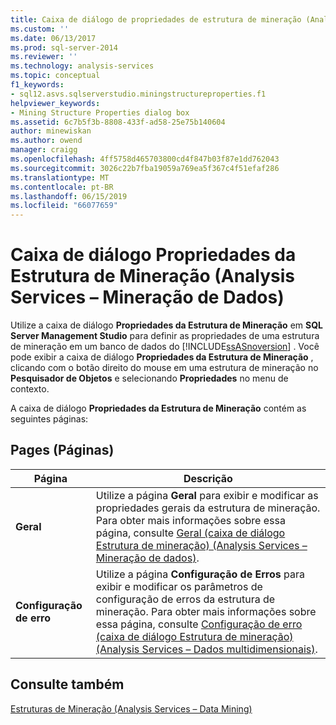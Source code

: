 ```yaml
---
title: Caixa de diálogo de propriedades de estrutura de mineração (Analysis Services - mineração de dados) | Microsoft Docs
ms.custom: ''
ms.date: 06/13/2017
ms.prod: sql-server-2014
ms.reviewer: ''
ms.technology: analysis-services
ms.topic: conceptual
f1_keywords:
- sql12.asvs.sqlserverstudio.miningstructureproperties.f1
helpviewer_keywords:
- Mining Structure Properties dialog box
ms.assetid: 6c7b5f3b-8808-433f-ad58-25e75b140604
author: minewiskan
ms.author: owend
manager: craigg
ms.openlocfilehash: 4ff5758d465703800cd4f847b03f87e1dd762043
ms.sourcegitcommit: 3026c22b7fba19059a769ea5f367c4f51efaf286
ms.translationtype: MT
ms.contentlocale: pt-BR
ms.lasthandoff: 06/15/2019
ms.locfileid: "66077659"
---
```

# <a name="mining-structure-properties-dialog-analysis-services---data-mining"></a>Caixa de diálogo Propriedades da Estrutura de Mineração (Analysis Services – Mineração de Dados)
  Utilize a caixa de diálogo **Propriedades da Estrutura de Mineração** em **SQL Server Management Studio** para definir as propriedades de uma estrutura de mineração em um banco de dados do [!INCLUDE[ssASnoversion](../includes/ssasnoversion-md.md)] . Você pode exibir a caixa de diálogo **Propriedades da Estrutura de Mineração** , clicando com o botão direito do mouse em uma estrutura de mineração no **Pesquisador de Objetos** e selecionando **Propriedades** no menu de contexto.  
  
 A caixa de diálogo **Propriedades da Estrutura de Mineração** contém as seguintes páginas:  
  
## <a name="pages"></a>Pages (Páginas)  
  
|Página|Descrição|  
|----------|-----------------|  
|**Geral**|Utilize a página **Geral** para exibir e modificar as propriedades gerais da estrutura de mineração. Para obter mais informações sobre essa página, consulte [Geral &#40;caixa de diálogo Estrutura de mineração&#41; &#40;Analysis Services – Mineração de dados&#41;](general-mining-structure-dialog-box-analysis-services-data-mining.md).|  
|**Configuração de erro**|Utilize a página **Configuração de Erros** para exibir e modificar os parâmetros de configuração de erros da estrutura de mineração. Para obter mais informações sobre essa página, consulte [Configuração de erro &#40;caixa de diálogo Estrutura de mineração&#41; &#40;Analysis Services – Dados multidimensionais&#41;](error-configuration-mining-structure-dialog-analysis-services-multidimensional-data.md).|  
  
## <a name="see-also"></a>Consulte também  
 [Estruturas de Mineração &#40;Analysis Services – Data Mining&#41;](data-mining/mining-structures-analysis-services-data-mining.md)  
  
  
